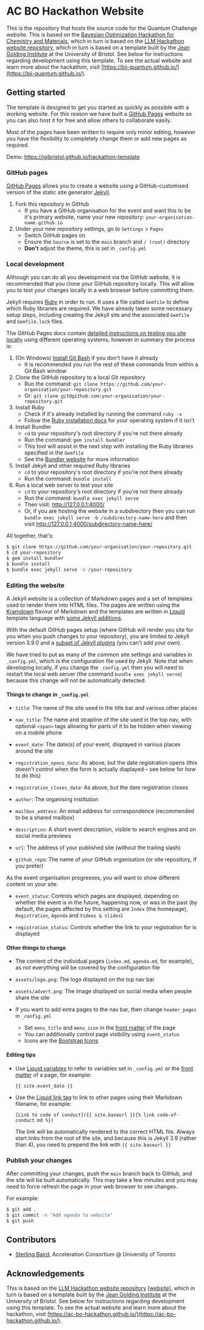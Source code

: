 # AC BO Hackathon Website

This is the repository that hosts the source code for the Quantum Challenge website. This is based on the [Bayesian Optimization Hackathon for Chemistry and Materials](https://github.com/AC-BO-Hackathon/ac-bo-hackathon.github.io), which in turn is based on the [LLM Hackathon website repository](https://github.com/materials-data-facility/llm-hackathon), which in turn is based on a template built by the [Jean Golding Institute](https://www.bristol.ac.uk/golding/) at the University of Bristol. See below for instructions regarding development using this template. To see the actual website and learn more about the hackathon, visit [https://bii-quantum.github.io/](https://bii-quantum.github.io/).

## Getting started

The template is designed to get you started as quickly as possible with a working website. For this reason we have built a [GitHub Pages](https://pages.github.com/) website so you can also host it for free and allow others to collaborate easily.

Most of the pages have been written to require only minor editing, however you have the flexibility to completely change them or add new pages as required.

Demo: <https://jgibristol.github.io/hackathon-template>

### GitHub pages

[GitHub Pages](https://docs.github.com/en/pages) allows you to create a website using a GitHub-customised version of the static site generator [Jekyll](https://jekyllrb.com/).

1. Fork this repository in GitHub
   * If you have a GitHub organisation for the event and want this to be it's primary website, name your new repository: `your-organisation-name.github.io`
2. Under your new repository settings, go to `Settings` > `Pages`
   * Switch GitHub pages on
   * Ensure the `Source` is set to the `main` branch and `/ (root)` directory
   * **Don't** adjust the theme, this is set in `_config.yml`

### Local development

Although you can do all you development via the GitHub website, it is recommended that you clone your GitHub repository locally. This will allow you to test your changes locally in a web browser before committing them.

Jekyll requires [Ruby](https://www.ruby-lang.org) in order to run. It uses a file called `Gemfile` to define which Ruby libraries are required. We have already taken some necessary setup steps, including creating the Jekyll site and the associated `Gemfile` and `Gemfile.lock` files.

The GitHub Pages docs contain [detailed instructions on testing you site locally](https://docs.github.com/en/pages/setting-up-a-github-pages-site-with-jekyll/testing-your-github-pages-site-locally-with-jekyll) using different operating systems, however in summary the process is:

1. (On Windows) [Install Git Bash](https://gitforwindows.org/) if you don't have it already
   * It is recommended you run the rest of these commands from within a Git Bash window
2. Clone the GitHub repository to a local Git repository
   * Run the command: `git clone https://github.com/your-organisation/your-repository.git`
   * Or: `git clone git@github.com:your-organisation/your-repository.git`
3. Install Ruby
   * Check if it's already installed by running the command `ruby -v`
   * Follow the [Ruby installation docs](https://www.ruby-lang.org/en/documentation/installation/) for your operating system if it isn't
4. Install Bundler
   * `cd` to your repository's root directory if you're not there already
   * Run the command: `gem install bundler`
   * This tool will assist in the next step with installing the Ruby libraries specified in the `Gemfile`
   * See the [Bundler website](https://bundler.io/) for more information
5. Install Jekyll and other required Ruby libraries
   * `cd` to your repository's root directory if you're not there already
   * Run the command: `bundle install`
6. Run a local web server to test your site
   * `cd` to your repository's root directory if you're not there already
   * Run the command: `bundle exec jekyll serve`
   * Then visit: <http://127.0.0.1:4000/>
   * Or, if you are hosting the website in a subdirectory then you can run `bundle exec jekyll serve -b /subdirectory-name-here` and then visit <http://127.0.0.1:4000/subdirectory-name-here/>

All together, that's:

```bash
$ git clone https://github.com/your-organisation/your-repository.git
$ cd your-repository
$ gem install bundler
$ bundle install
$ bundle exec jekyll serve -b /your-repository
```

### Editing the website

A Jekyll website is a collection of Markdown pages and a set of templates used to render them into HTML files. The pages are written using the [Kramdown](https://kramdown.gettalong.org/quickref.html) flavour of Markdown and the templates are written in [Liquid](https://shopify.github.io/liquid/) template language with [some Jekyll additions](https://jekyllrb.com/docs/liquid/).

With the default GitHub pages setup (where GitHub will render you site for you when you push changes to your repository), you are limited to Jekyll version 3.9.0 and a [subset of Jekyll plugins](https://pages.github.com/versions/) (you can't add your own).

We have tried to put as many of the common site settings and variables in `_config.yml`, which is the configuration file used by Jekyll. Note that when developing locally, if you change the `_config.yml` then you will need to restart the local web server (the command `bundle exec jekyll serve`) because this change will not be automatically detected.

#### Things to change in `_config.yml`

* `title`: The name of the site used in the title bar and various other places

* `nav_title`: The name and strapline of the site used in the top nav, with optional `<span>` tags allowing for parts of it to be hidden when viewing on a mobile phone

* `event_date`: The date(s) of your event, displayed in various places around the site

* `registration_opens_date`: As above, but the date registration opens (this doesn't control when the form is actually diaplayed – see below for how to do this)

* `registration_closes_date`: As above, but the date registration closes

* `author`: The organising institution

* `mailbox_address`: An email address for correspondence (recommended to be a shared mailbox)

* `description`: A short event description, visible to search engines and on social media previews

* `url`: The address of your published site (without the trailing slash)

* `github_repo`: The name of your GitHub organisation (or site repository, if you prefer)

As the event organisation progresses, you will want to show different content on your site:

* `event_status`: Controls which pages are displayed, depending on whether the event is in the future, happening now, or was in the past (by default, the pages affected by this setting are `Index` (the homepage), `Registration`, `Agenda` and `Videos & slides`)

* `registration_status`: Controls whether the link to your registration for is displayed

#### Other things to change

* The content of the individual pages (`index.md`, `agenda.md`, for example), as not everything will be covered by the configuration file

* `assets/logo.png`: The logo displayed on the top nav bar

* `assets/advert.png`: The image displayed on social media when people share the site

* If you want to add extra pages to the nav bar, then change `header_pages` in `_config.yml`
  * Set `menu_title` and `menu_icon` in the [front matter](https://jekyllrb.com/docs/front-matter/) of the page
  * You can additionally control page visibility using `event_status`
  * Icons are the [Bootstrap Icons](https://icons.getbootstrap.com/)

#### Editing tips

* Use [Liquid variables](https://jekyllrb.com/docs/variables/) to refer to variables set in `_config.yml` or the [front matter](https://jekyllrb.com/docs/front-matter/) of a page, for example:

      {{ site.event_date }}

* Use the [Liquid link tag](https://jekyllrb.com/docs/liquid/tags/#links) to link to other pages using their Markdown filename, for example:

      [Link to code of conduct]({{ site.baseurl }}{% link code-of-conduct.md %})

  The link will be automatically rendered to the correct HTML file. Always start links from the root of the site, and because this is Jekyll 3.9 (rather than 4), you need to prepend the link with `{{ site.baseurl }}`

### Publish your changes

After committing your changes, push the `main` branch back to GitHub, and the site will be built automatically. This may take a few minutes and you may need to force refresh the page in your web browser to see changes.

For example:

```bash
$ git add .
$ git commit -m "Add agenda to website"
$ git push
```

## Contributors

* [Sterling Baird](https://github.com/sgbaird), Acceleration Consortium @ University of Toronto

## Acknowledgements

This is based on the [LLM Hackathon website repository](https://github.com/materials-data-facility/llm-hackathon) [[website](https://materials-data-facility.github.io/llm-hackathon/)], which in turn is based on a template built by the [Jean Golding Institute](https://www.bristol.ac.uk/golding/) at the University of Bristol. See below for instructions regarding development using this template. To see the actual website and learn more about the hackathon, visit [https://ac-bo-hackathon.github.io/](https://ac-bo-hackathon.github.io/).
